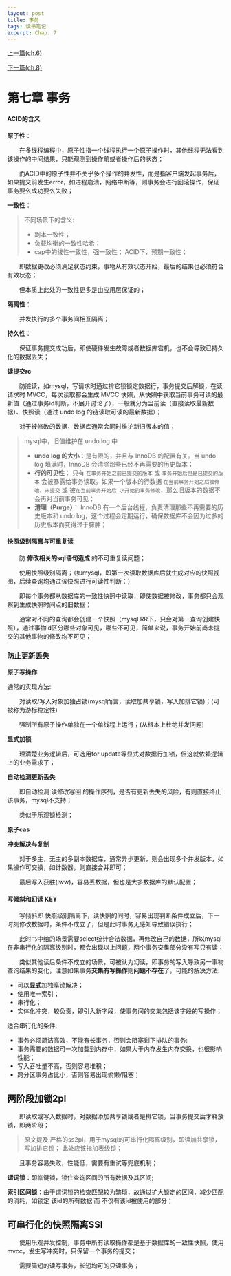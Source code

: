 ```yaml
---
layout: post
title: 事务
tags: 读书笔记
excerpt: Chap. 7
---
```


[上一篇(ch.6)](https://acceleratorssr.github.io/2024/10/26/DDIAch.6.html)

[下一篇(ch.8)](https://acceleratorssr.github.io/2024/11/12/DDIAch.8.html)

# 第七章 事务

#### ACID的含义
**原子性**：

&emsp;&emsp;在多线程编程中，原子性指一个线程执行一个原子操作时，其他线程无法看到该操作的中间结果，只能观测到操作前或者操作后的状态；

&emsp;&emsp;而ACID中的原子性并不关乎多个操作的并发性，而是指客户端发起事务后，如果提交前发生error，如进程崩溃，网络中断等，则事务会进行回滚操作，保证事务要么成功要么失败；

**一致性**：
> 不同场景下的含义:
> - 副本一致性；
> - 负载均衡的一致性哈希；
> - cap中的线性一致性，强一致性；
ACID下，预期一致性；

&emsp;&emsp;即数据更改必须满足状态约束，事物从有效状态开始，最后的结果也必须符合有效状态；

&emsp;&emsp;但本质上此处的一致性更多是由应用层保证的；

**隔离性**：

&emsp;&emsp;并发执行的多个事务间相互隔离；

**持久性**：

&emsp;&emsp;保证事务提交成功后，即使硬件发生故障或者数据库宕机，也不会导致已持久化的数据丢失；

**读提交rc**

&emsp;&emsp;防脏读，如mysql，写请求时通过排它锁锁定数据行，事务提交后解锁，在读请求时 MVCC，每次读取都会生成 MVCC 快照，从快照中获取当前事务可读的最新值（通过事务id判断，不展开讨论了），一般就分为当前读（直接读取最新数据）、快照读（通过 undo log 的链读取可读的最新数据）；

&emsp;&emsp;对于被修改的数据，数据库通常会同时维护新旧版本的值；

> mysql中，旧值维护在 undo log 中
> - **undo log 的大小**：是有限的，并且与 InnoDB 的配置有关。当 undo log 填满时，InnoDB 会清除那些已经不再需要的历史版本；
> - **行的可见性**： 只有 `在事务开始之前已提交的版本` 或 `事务开始后但是已提交的版本` 会被暴露给事务读取。如果一个版本的行数据 `在当前事务开始之后被修改、未提交` 或 被`在当前事务开始后 才开始的事务修改`，那么旧版本的数据不会再对当前事务可见；
> - **清理（Purge）**： InnoDB 有一个后台线程，负责清理那些不再需要的历史版本和 undo log，这个过程会定期运行，确保数据库不会因为过多的历史版本而变得过于臃肿；

#### 快照级别隔离与可重复读
&emsp;&emsp;防 **修改相关的sql语句造成** 的不可重复读问题；

&emsp;&emsp;使用快照级别隔离；（如mysql，即第一次读取数据库后就生成对应的快照视图，后续查询均通过该快照进行可读性判断：）

&emsp;&emsp;即每个事务都从数据库的一致性快照中读取，即使数据被修改，事务都只会观察到生成快照时间点的旧数据；

&emsp;&emsp;通常对不同的查询都会创建一个快照（mysql RR下，只会对第一查询创建快照），通过事物id区分哪些对象可见，哪些不可见，简单来说，事务开始前尚未提交的其他事物的修改均不可见；

### 防止更新丢失
**原子写操作**

通常的实现方法:

&emsp;&emsp;对读取/写入对象加独占锁(mysql而言，读取加共享锁，写入加排它锁)；(可被称为游标稳定性)

&emsp;&emsp;强制所有原子操作单独在一个单线程上运行；(从根本上杜绝并发问题)

**显式加锁**

&emsp;&emsp;理清楚业务逻辑后，可选用for update等显式对数据行加锁，但这就依赖逻辑上的业务需求了；

**自动检测更新丢失**

&emsp;&emsp;即自动检测 读修改写回 的操作序列，是否有更新丢失的风险，有则直接终止该事务，mysql不支持；

&emsp;&emsp;类似于乐观锁检测；

**原子cas**

**冲突解决与复制**

&emsp;&emsp;对于多主，无主的多副本数据库，通常异步更新，则会出现多个并发版本，如果操作可交换，如计数器，则直接合并即可；

&emsp;&emsp;最后写入获胜(lww)，容易丢数据，但也是大多数据库的默认配置；

#### 写倾斜和幻读 KEY
&emsp;&emsp;写倾斜即 快照级别隔离下，读快照的同时，容易出现判断条件成立后，下一时刻修改数据时，条件不成立了，但是此时事务无感知导致错误执行；

&emsp;&emsp;此时书中给的场景需要select统计合法数据，再修改自己的数据，所以mysql在非串行化的隔离级别时，都会出现以上问题，两个事务交集部分没有写只有读；

&emsp;&emsp;类似其他读后条件不成立的场景，可被认为幻读，即事务的写入导致另一事物查询结果的变化，注意如果事务**交集有写操作**则**问题不存在**了，可能的解决方法:
- 可以**显式**加独享锁解决；
- 使用唯一索引；
- 串行化；
- 实体化冲突，较负责，即引入新字段，使事务间的交集包括该字段的写操作；

适合串行化的条件:
- 事务必须简洁高效，不能有长事务，否则会阻塞剩下排队的事务:
- 事务需要的数据可一次加载到内存中，如果大于内存发生内存交换，也很影响性能；
- 写入吞吐量不高，否则容易堆积；
- 跨分区事务占比小，否则容易出现偷懒/阻塞；

## 两阶段加锁2pl
&emsp;&emsp;即读取或写入数据时，对数据添加共享锁或者是排它锁，当事务提交后才释放锁，即两阶段；

> 原文提及:严格的ss2pl，用于mysql的可串行化隔离级别，即读加共享锁，写加排它锁；
> 此处应该指加表级锁；

&emsp;&emsp;且事务容易失败，性能低，需要有重试等兜底机制；

**谓词锁**：即临键锁，锁住查询区间的所有数据及其区间;

**索引区间锁**：由于谓词锁的检查匹配较为繁琐，故通过扩大锁定的区间，减少匹配的消耗，如锁定 该id的所有数据 而 不仅有该id被使用的部分；

## 可串行化的快照隔离SSI
&emsp;&emsp;使用乐观并发控制，事务中所有读取操作都是基于数据库的一致性快照，使用mvcc，发生写冲突时，只保留一个事务的提交；

&emsp;&emsp;需要简短的读写事务，长短均可的只读事务；